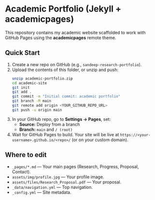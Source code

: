 
# Academic Portfolio (Jekyll + academicpages)

This repository contains my academic website scaffolded to work with GitHub Pages using the **academicpages** remote theme.

## Quick Start

1. Create a new repo on GitHub (e.g., `sandeep-research-portfolio`).
2. Upload the contents of this folder, or unzip and push:
   ```bash
   unzip academic-portfolio.zip
   cd academic-site
   git init
   git add .
   git commit -m "Initial commit: academic portfolio"
   git branch -M main
   git remote add origin <YOUR_GITHUB_REPO_URL>
   git push -u origin main
   ```
3. In your GitHub repo, go to **Settings → Pages**, set:
   - **Source:** Deploy from a branch
   - **Branch:** `main` and `/ (root)`
4. Wait for GitHub Pages to build. Your site will be live at `https://<your-username>.github.io/<repo>/` (or on your custom domain).

## Where to edit
- `_pages/*.md` — Your main pages (Research, Progress, Proposal, Contact).
- `assets/img/profile.jpg` — Your profile image.
- `assets/files/Research_Proposal.pdf` — Your proposal.
- `_data/navigation.yml` — Top navigation.
- `_config.yml` — Site metadata.

